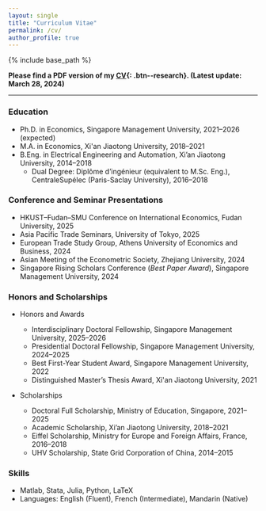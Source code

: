 ```yaml
---
layout: single
title: "Curriculum Vitae"
permalink: /cv/
author_profile: true
---
```


{% include base_path %}

**Please find a PDF version of my [CV](https://tong-ni.github.io/files/CV_20240328.pdf){: .btn--research}. (Latest update: March 28, 2024)**

------
### Education
- Ph.D. in Economics, Singapore Management University, 2021–2026 (expected)
- M.A. in Economics, Xi'an Jiaotong University, 2018–2021
- B.Eng. in Electrical Engineering and Automation, Xi’an Jiaotong University, 2014–2018  
  - Dual Degree: Diplôme d’ingénieur (equivalent to M.Sc. Eng.), CentraleSupélec (Paris-Saclay University), 2016–2018

### Conference and Seminar Presentations
- HKUST–Fudan–SMU Conference on International Economics, Fudan University, 2025
- Asia Pacific Trade Seminars, University of Tokyo, 2025
- European Trade Study Group, Athens University of Economics and Business, 2024
- Asian Meeting of the Econometric Society, Zhejiang University, 2024
- Singapore Rising Scholars Conference (_Best Paper Award_), Singapore Management University, 2024

### Honors and Scholarships
- Honors and Awards
  - Interdisciplinary Doctoral Fellowship, Singapore Management University, 2025–2026
  - Presidential Doctoral Fellowship, Singapore Management University, 2024–2025
  - Best First-Year Student Award, Singapore Management University, 2022
  - Distinguished Master’s Thesis Award, Xi'an Jiaotong University, 2021
 
- Scholarships
  - Doctoral Full Scholarship, Ministry of Education, Singapore, 2021–2025
  - Academic Scholarship, Xi’an Jiaotong University, 2018–2021
  - Eiffel Scholarship, Ministry for Europe and Foreign Affairs, France, 2016–2018
  - UHV Scholarship, State Grid Corporation of China, 2014–2015

### Skills
- Matlab, Stata, Julia, Python, LaTeX
- Languages: English (Fluent), French (Intermediate), Mandarin (Native)
